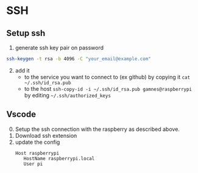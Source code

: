 # SSH

## Setup ssh

1. generate ssh key pair on password
```bash title=""
ssh-keygen -t rsa -b 4096 -C "your_email@example.com"
```
2. add it
      - to the service you want to connect to (ex github) by copying it `cat ~/.ssh/id_rsa.pub`
      - to the host `ssh-copy-id -i ~/.ssh/id_rsa.pub gamnes@raspberrypi` by editing  `~/.ssh/authorized_keys`

##  Vscode

0. Setup the ssh connection with the raspberry as described above.
1. Download ssh extension
2. update the config
   ```ssh title="~/.ssh/config"
   Host raspberrypi
      HostName raspberrypi.local
      User pi
   ```
